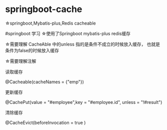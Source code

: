 # springboot-cache
☆springboot,Mybatis-plus,Redis cacheable 


#springboot 学习
☆使用了Springboot  mybatis-plus  redis缓存

☆需要理解 CacheAble 中的unless 指的是条件不成立的时候放入缓存， 也就是条件为false的时候放入缓存

☆需要理解注解 
 
 读取缓存
 
 @Cacheable(cacheNames = {"emp"})
 
 更新缓存
 
 @CachePut(value = "#employee",key = "#employee.id", unless = "!#result")
 
 清除缓存
 
 @CacheEvict(beforeInvocation = true )

